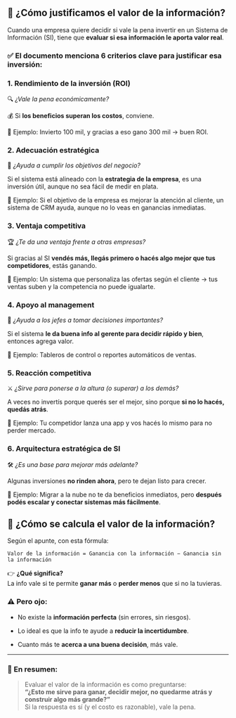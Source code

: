 ## 🧮 ¿Cómo justificamos el **valor de la información**?

Cuando una empresa quiere decidir si vale la pena invertir en un Sistema de Información (SI), tiene que **evaluar si esa información le aporta valor real**.

### ✅ El documento menciona **6 criterios clave** para justificar esa inversión:


### 1. **Rendimiento de la inversión (ROI)**

🔍 _¿Vale la pena económicamente?_

💰 Si **los beneficios superan los costos**, conviene.

🧠 Ejemplo: Invierto 100 mil, y gracias a eso gano 300 mil → buen ROI.


### 2. **Adecuación estratégica**

🎯 _¿Ayuda a cumplir los objetivos del negocio?_

Si el sistema está alineado con la **estrategia de la empresa**, es una inversión útil, aunque no sea fácil de medir en plata.

🧠 Ejemplo: Si el objetivo de la empresa es mejorar la atención al cliente, un sistema de CRM ayuda, aunque no lo veas en ganancias inmediatas.


### 3. **Ventaja competitiva**

🏆 _¿Te da una ventaja frente a otras empresas?_

Si gracias al SI **vendés más, llegás primero o hacés algo mejor que tus competidores**, estás ganando.

🧠 Ejemplo: Un sistema que personaliza las ofertas según el cliente → tus ventas suben y la competencia no puede igualarte.


### 4. **Apoyo al management**

🧠 _¿Ayuda a los jefes a tomar decisiones importantes?_

Si el sistema **le da buena info al gerente para decidir rápido y bien**, entonces agrega valor.

🧠 Ejemplo: Tableros de control o reportes automáticos de ventas.


### 5. **Reacción competitiva**

⚔️ _¿Sirve para ponerse a la altura (o superar) a los demás?_

A veces no invertís porque querés ser el mejor, sino porque **si no lo hacés, quedás atrás**.

🧠 Ejemplo: Tu competidor lanza una app y vos hacés lo mismo para no perder mercado.


### 6. **Arquitectura estratégica de SI**

🛠️ _¿Es una base para mejorar más adelante?_

Algunas inversiones **no rinden ahora**, pero te dejan listo para crecer.

🧠 Ejemplo: Migrar a la nube no te da beneficios inmediatos, pero **después podés escalar y conectar sistemas más fácilmente**.


## 🧠 ¿Cómo se calcula el valor de la información?

Según el apunte, con esta fórmula:

```plaintext
Valor de la información = Ganancia con la información − Ganancia sin la información
```

👉 **¿Qué significa?**  
La info vale si te permite **ganar más** o **perder menos** que si no la tuvieras.


### ⚠️ Pero ojo:

- No existe la **información perfecta** (sin errores, sin riesgos).
    
- Lo ideal es que la info te ayude a **reducir la incertidumbre**.
    
- Cuanto más te **acerca a una buena decisión**, más vale.
    

---

### 💬 En resumen:

> Evaluar el valor de la información es como preguntarse:  
> **“¿Esto me sirve para ganar, decidir mejor, no quedarme atrás y construir algo más grande?”**  
> Si la respuesta es sí (y el costo es razonable), vale la pena.

